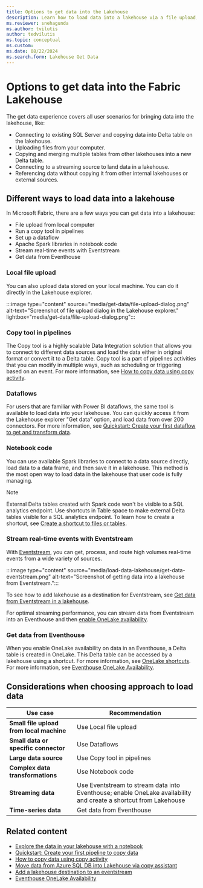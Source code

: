 ```yaml
---
title: Options to get data into the Lakehouse
description: Learn how to load data into a lakehouse via a file upload, Apache Spark libraries in notebook code, and the copy tool in pipelines.
ms.reviewer: snehagunda
ms.author: tvilutis
author: tedvilutis
ms.topic: conceptual
ms.custom:
ms.date: 08/22/2024
ms.search.form: Lakehouse Get Data
---
```


# Options to get data into the Fabric Lakehouse

The get data experience covers all user scenarios for bringing data into the lakehouse, like:

- Connecting to existing SQL Server and copying data into Delta table on the lakehouse.
- Uploading files from your computer.
- Copying and merging multiple tables from other lakehouses into a new Delta table.
- Connecting to a streaming source to land data in a lakehouse.
- Referencing data without copying it from other internal lakehouses or external sources.

## Different ways to load data into a lakehouse

In Microsoft Fabric, there are a few ways you can get data into a lakehouse:

- File upload from local computer
- Run a copy tool in pipelines
- Set up a dataflow
- Apache Spark libraries in notebook code
- Stream real-time events with Eventstream
- Get data from Eventhouse

### Local file upload

You can also upload data stored on your local machine. You can do it directly in the Lakehouse explorer.

:::image type="content" source="media/get-data/file-upload-dialog.png" alt-text="Screenshot of file upload dialog in the Lakehouse explorer." lightbox="media/get-data/file-upload-dialog.png":::

### Copy tool in pipelines

The Copy tool is a highly scalable Data Integration solution that allows you to connect to different data sources and load the data either in original format or convert it to a Delta table. Copy tool is a part of pipelines activities that you can modify in multiple ways, such as scheduling or triggering based on an event. For more information, see [How to copy data using copy activity](../data-factory/copy-data-activity.md).

### Dataflows

For users that are familiar with Power BI dataflows, the same tool is available to load data into your lakehouse. You can quickly access it from the Lakehouse explorer "Get data" option, and load data from over 200 connectors. For more information, see [Quickstart: Create your first dataflow to get and transform data](../data-factory/create-first-dataflow-gen2.md).

### Notebook code

You can use available Spark libraries to connect to a data source directly, load data to a data frame, and then save it in a lakehouse. This method is the most open way to load data in the lakehouse that user code is fully managing.

> [!NOTE]
> External Delta tables created with Spark code won't be visible to a SQL analytics endpoint. Use shortcuts in Table space to make external Delta tables visible for a SQL analytics endpoint. To learn how to create a shortcut, see [Create a shortcut to files or tables](lakehouse-shortcuts.md#create-a-shortcut-to-files-or-tables).

### Stream real-time events with Eventstream

With [Eventstream](../real-time-intelligence/event-streams/overview.md), you can get, process, and route high volumes real-time events from a wide variety of sources.

:::image type="content" source="media/load-data-lakehouse/get-data-eventstream.png" alt-text="Screenshot of getting data into a lakehouse from Eventstream.":::

To see how to add lakehouse as a destination for Eventstream, see [Get data from Eventstream in a lakehouse](../real-time-intelligence/event-streams/get-data-from-eventstream-in-multiple-fabric-items.md#get-data-from-eventstream-in-a-lakehouse).

For optimal streaming performance, you can stream data from Eventstream into an Eventhouse and then [enable OneLake availability](#get-data-from-eventhouse).

### Get data from Eventhouse

When you enable OneLake availability on data in an Eventhouse, a Delta table is created in OneLake. This Delta table can be accessed by a lakehouse using a shortcut. For more information, see [OneLake shortcuts](../onelake/onelake-shortcuts.md). For more information, see [Eventhouse OneLake Availability](../real-time-intelligence/event-house-onelake-availability.md).

## Considerations when choosing approach to load data

| **Use case** | **Recommendation** |
|---|---|
| **Small file upload from local machine** | Use Local file upload |
| **Small data or specific connector** | Use Dataflows |
| **Large data source** | Use Copy tool in pipelines |
| **Complex data transformations** | Use Notebook code |
| **Streaming data** | Use Eventstream to stream data into Eventhouse; enable OneLake availability and create a shortcut from Lakehouse|
| **Time-series data** | Get data from Eventhouse |

## Related content

- [Explore the data in your lakehouse with a notebook](lakehouse-notebook-explore.md)
- [Quickstart: Create your first pipeline to copy data](../data-factory/create-first-pipeline-with-sample-data.md)
- [How to copy data using copy activity](../data-factory/copy-data-activity.md)
- [Move data from Azure SQL DB into Lakehouse via copy assistant](../data-factory/tutorial-move-data-lakehouse-copy-assistant.md)
- [Add a lakehouse destination to an eventstream](../real-time-intelligence/event-streams/add-destination-lakehouse.md)
- [Eventhouse OneLake Availability](../real-time-intelligence/event-house-onelake-availability.md)
